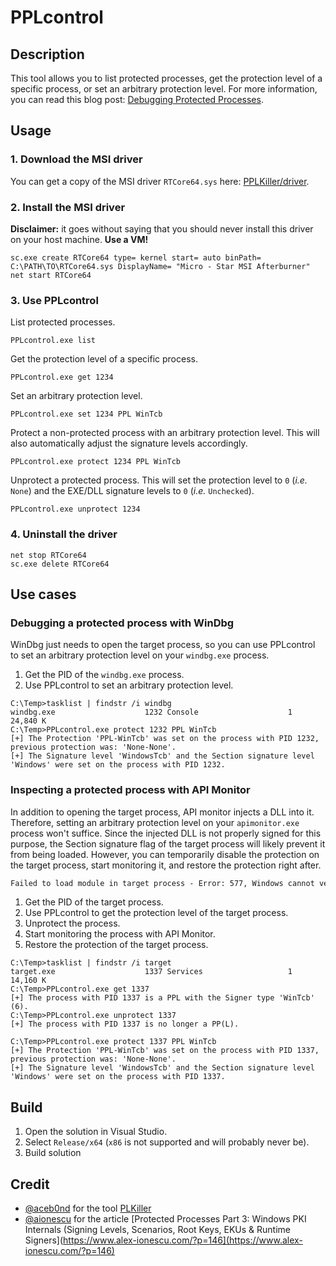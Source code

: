 # PPLcontrol

## Description

This tool allows you to list protected processes, get the protection level of a specific process, or set an arbitrary protection level. For more information, you can read this blog post: [Debugging Protected Processes](https://itm4n.github.io/debugging-protected-processes/).

## Usage

### 1. Download the MSI driver

You can get a copy of the MSI driver `RTCore64.sys` here: [PPLKiller/driver](https://github.com/RedCursorSecurityConsulting/PPLKiller/tree/master/driver).

### 2. Install the MSI driver

__Disclaimer:__ it goes without saying that you should never install this driver on your host machine. __Use a VM!__

```batch
sc.exe create RTCore64 type= kernel start= auto binPath= C:\PATH\TO\RTCore64.sys DisplayName= "Micro - Star MSI Afterburner"
net start RTCore64
```

### 3. Use PPLcontrol

List protected processes.

```batch
PPLcontrol.exe list
```

Get the protection level of a specific process.

```batch
PPLcontrol.exe get 1234
```

Set an arbitrary protection level.

```batch
PPLcontrol.exe set 1234 PPL WinTcb
```

Protect a non-protected process with an arbitrary protection level. This will also automatically adjust the signature levels accordingly.

```batch
PPLcontrol.exe protect 1234 PPL WinTcb
```

Unprotect a protected process. This will set the protection level to `0` (_i.e._ `None`) and the EXE/DLL signature levels to `0` (_i.e._ `Unchecked`).

```batch
PPLcontrol.exe unprotect 1234
```

### 4. Uninstall the driver

```batch
net stop RTCore64
sc.exe delete RTCore64
```

## Use cases

### Debugging a protected process with WinDbg

WinDbg just needs to open the target process, so you can use PPLcontrol to set an arbitrary protection level on your `windbg.exe` process.

1. Get the PID of the `windbg.exe` process.
2. Use PPLcontrol to set an arbitrary protection level.

```console
C:\Temp>tasklist | findstr /i windbg
windbg.exe                    1232 Console                    1     24,840 K
C:\Temp>PPLcontrol.exe protect 1232 PPL WinTcb
[+] The Protection 'PPL-WinTcb' was set on the process with PID 1232, previous protection was: 'None-None'.
[+] The Signature level 'WindowsTcb' and the Section signature level 'Windows' were set on the process with PID 1232.
```

### Inspecting a protected process with API Monitor

In addition to opening the target process, API monitor injects a DLL into it. Therefore, setting an arbitrary protection level on your `apimonitor.exe` process won't suffice. Since the injected DLL is not properly signed for this purpose, the Section signature flag of the target process will likely prevent it from being loaded. However, you can temporarily disable the protection on the target process, start monitoring it, and restore the protection right after.

```txt
Failed to load module in target process - Error: 577, Windows cannot verify the digital signature for this file. A recent hardware or software change might have installed a file that is signed incorrectly or damaged, or that might be malicious software from an unknown source.
```

1. Get the PID of the target process.
2. Use PPLcontrol to get the protection level of the target process.
3. Unprotect the process.
4. Start monitoring the process with API Monitor.
5. Restore the protection of the target process.

```console
C:\Temp>tasklist | findstr /i target
target.exe                    1337 Services                   1     14,160 K
C:\Temp>PPLcontrol.exe get 1337
[+] The process with PID 1337 is a PPL with the Signer type 'WinTcb' (6).
C:\Temp>PPLcontrol.exe unprotect 1337
[+] The process with PID 1337 is no longer a PP(L).

C:\Temp>PPLcontrol.exe protect 1337 PPL WinTcb
[+] The Protection 'PPL-WinTcb' was set on the process with PID 1337, previous protection was: 'None-None'.
[+] The Signature level 'WindowsTcb' and the Section signature level 'Windows' were set on the process with PID 1337.
```

## Build

1. Open the solution in Visual Studio.
2. Select `Release/x64` (`x86` is not supported and will probably never be).
3. Build solution

## Credit

- [@aceb0nd](https://twitter.com/aceb0nd) for the tool [PLKiller](https://github.com/RedCursorSecurityConsulting/PPLKiller)
- [@aionescu](https://twitter.com/aionescu) for the article [Protected Processes Part 3: Windows PKI Internals (Signing Levels, Scenarios, Root Keys, EKUs & Runtime Signers](https://www.alex-ionescu.com/?p=146](https://www.alex-ionescu.com/?p=146)
